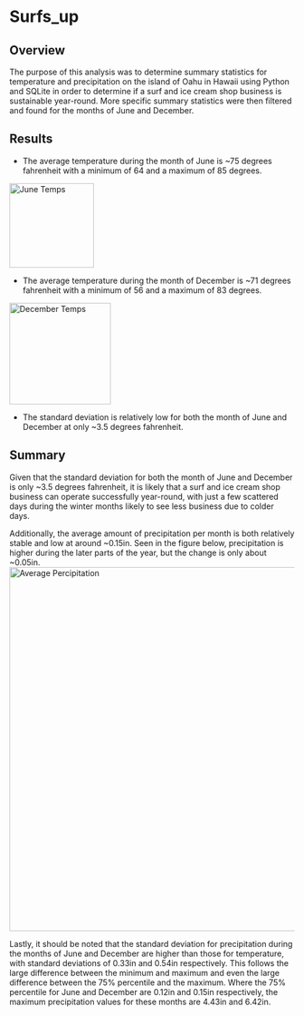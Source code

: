 # Surfs_up
## Overview
The purpose of this analysis was to determine summary statistics for temperature and precipitation on the island of Oahu in Hawaii using Python and SQLite in order to determine if a surf and ice cream shop business is sustainable year-round. More specific summary statistics were then filtered and found for the months of June and December.

## Results
- The average temperature during the month of June is ~75 degrees fahrenheit with a minimum of 64 and a maximum of 85 degrees.
<img width="149" alt="June Temps" src="https://user-images.githubusercontent.com/109715441/200142772-060e7ccd-da8d-4974-8593-cb1079e48e7f.png">

- The average temperature during the month of December is ~71 degrees fahrenheit with a minimum of 56 and a maximum of 83 degrees.
<img width="179" alt="December Temps" src="https://user-images.githubusercontent.com/109715441/200143043-e85edcdf-5287-4192-90db-c1d19f15d581.png">

- The standard deviation is relatively low for both the month of June and December at only ~3.5 degrees fahrenheit.

## Summary
Given that the standard deviation for both the month of June and December is only ~3.5 degrees fahrenheit, it is likely that a surf and ice cream shop business can operate successfully year-round, with just a few scattered days during the winter months likely to see less business due to colder days.

Additionally, the average amount of precipitation per month is both relatively stable and low at around ~0.15in. Seen in the figure below, precipitation is higher during the later parts of the year, but the change is only about ~0.05in.
<img width="642" alt="Average Percipitation" src="https://user-images.githubusercontent.com/109715441/200143240-3fb84d15-0705-4406-8613-4d41b3244984.png">

Lastly, it should be noted that the standard deviation for precipitation during the months of June and December are higher than those for temperature, with standard deviations of 0.33in and 0.54in respectively. This follows the large difference between the minimum and maximum and even the large difference between the 75% percentile and the maximum. Where the 75% percentile for June and December are 0.12in and 0.15in respectively, the maximum precipitation values for these months are 4.43in and 6.42in.
